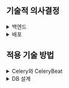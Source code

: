 ## 기술적 의사결정
<details><summary>백엔드</summary>
- Python
- Django-rest-framework

  <details><summary>Celery</summary>
  
  | **특징**           | **Celery**                          | **Scarpy**                                      | **BeautifulSoup+ Requests**              | **AWS Lambda**                             |
  |---------------------|-------------------------------------|------------------------------------------------|------------------------------------------|--------------------------------------------|
  | **설치/설정 복잡성** | 브로커 설정 필요                    | 파이썬 패키지로 간단하게 설치 가능              | 파이썬 내장 라이브러리로 간단하게 사용 가능 | AWS 계정 및 Lambda 함수 설정 필요           |
  | **비동기 처리**      | 지원                                | 제한적 (scarpy-redis 사용)                      | 직접 구현 필요                            | 자동 확장                                   |
  | **주기 작업 관리**   | 지원 (django-celery-beat)           | 지원하지 않음 (스케줄러 별도로 필요)            | cron 작업이나 celery 연동 필요             | 지원 (EventBridge)                          |
  | **확장성**          | 워커 수를 조절하여 확장 가능         | Redis 기반으로 확장 가능                        | 확장성 낮음                               | 작업량에 따라 자동 확장                     |
  | **유지 보수**       | 브로커와 워커 관리 필요              | Scrapy 프로젝트 구조로 통합 관리 용이           | 관리가 간단함                             | 함수 단위로 유지보수 필요                   |
  | **웹사이트 유형**    | 모든 유형                           | 정적 및 일부 동적 웹사이트                      | 정적 웹사이트에 더 적합                   | 모든 유형                                   |
  | **단점**            | 설정이 복잡할 수 있음                | 비동기 처리와 확장성이 제한적임                 | 동적 크롤링과 그 이후의 과정까지 한번에 처리하기 어려움 | 실행 시간 제한(15분) → 작업 병렬처리 필요 |
  
  - 본 프로젝트는 데이터셋 크롤링/api로 받아온 후 챗봇에 데이터를 전달, 챗봇 작업물의 DB저장까지를 비동기로 처리하고 주기적(1일 1회)으로 작업을 하도록 설정하는 것이 중요함
  - 따라서 비동기 처리와 주기 작업 관리에 유리한 도구를 우선으로 고려
  - Celery와 AWS Lambda가 다른 도구들에 비해 우수했는데, AWS Lambda는 15분까지만 실행되므로 작업을 작은 단위로 나눠서 병렬로 처리해줘야 하는 어려움과 도구를 별도로 학습을 한 후 적용해야 한다는 점 때문에 Celery를 선택
  </details>

- PostgreSQL: Django와 호환성이 좋은 관계형 데이터베이스
- Redis: 빠른 데이터 읽기/쓰기로 캐싱 및 Celery의 브로커로 사용  
- JWT(JSON Web Token): 서버-클라이언트 간 토큰을 사용하는 인증방식으로 웹 뿐 아니라 모바일에서도 사용할 수 있어 확장성이 좋아 선택
- Oauth(Open Authorization): 사용자가 비밀번호를 제공하지 않고도 타사 애플리케이션이 사용자 정보, 프로필 등의 자원에 안전하게 접근할 수 있도록 허용하는 프로토콜로 django allauth를 통해 쉽게 구현할 수 있음
</details>

<details><summary>배포</summary>
- Docker: 컨테이너 기반 가상화 플랫폼으로, 애플리케이션을 독립된 환경에서 효율적으로 빌드, 배포 및 실행
</details>


## 적용 기술 방법
<details><summary>Celery와 CeleryBeat</summary>
- 비동기 작업 처리 (Celery)
  Celery를 사용해 외부 API와 통신하거나 크롤링 작업을 비동기로 처리하여 응답 속도를 최적화하고 서버 부하를 줄임     
  Redis를 브로커로 사용해 빠르고 안정적인 작업 큐 관리가 가능하도록 설정  
  **주요 구현 내용**
  - 작업 구조: Celery에서 @shared_task로 정의한 작업은 Redis 브로커에 전달되며, Worker가 큐에서 작업을 실행
  - 사용 예시: CNN 사이트에서 크롤링으로 뉴스 데이터를 수집하고 데이터베이스에 저장

  ```python
  @shared_task
  def fetch_and_store_cnn_news():
      categories = Category.objects.all()
      if not categories.exists():
          print("No categories found in the database.")
          return
  
      for category in categories:
          source_category = category.get_source_category(category.name, "CNN")
          if not source_category:
              print(f"No mapping found for category '{category.name}' in source 'CNN'.")
              continue
  
  ```

  - 장점: 확장성 있는 비동기 처리와 오류 로그 관리를 통해 안정적인 대규모 작업 처리 가능

- 주기적인 작업 스케줄링 (Celery Beat)
  Celery Beat를 활용해 작업 스케줄링을 구현 
  
  **주요 구현 내용**
  - IntervalSchedule 및 PeriodicTask: IntervalSchedule로 작업 간격을 설정하고, PeriodicTask로 특정 작업을 주기적으로 실행
  - 스케줄링 예시: 하루에 한 번 fetch_and_store_news 작업을 실행하여 최신 데이터를 수집
 
```python
  def setup_periodic_tasks():
      try:
          schedule = IntervalSchedule.objects.get(every=1, period=IntervalSchedule.DAYS)
      except IntervalSchedule.MultipleObjectsReturned:
          schedules = IntervalSchedule.objects.filter(every=1, period=IntervalSchedule.DAYS)
          schedule = schedules.first()
          schedules.exclude(id=schedule.id).delete()
      except IntervalSchedule.DoesNotExist:
          schedule = IntervalSchedule.objects.create(every=1, period=IntervalSchedule.DAYS)
  
      PeriodicTask.objects.update_or_create(
          name='Fetch and Store CNN News Daily',
          defaults={
              'interval': schedule,
              'task': 'materials.tasks.fetch_and_store_cnn_news',
              'args': '[]',
              'kwargs': '{}',
              'enabled': True,
          },
      )
  ```

</details>

<details><summary>DB 설계</summary>

</details>
